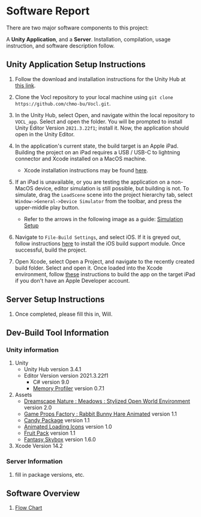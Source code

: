 # Software Report

There are two major software components to this project: 

A **Unity Application**, and a **Server**. Installation, compilation, usage instruction, and software description follow.

## Unity Application Setup Instructions

1. Follow the download and installation instructions for the Unity Hub at [this link](https://unity.com/download). 

2. Clone the Vocl repository to your local machine using 
 `git clone https://github.com/chmo-bu/Vocl.git`.

3. In the Unity Hub, select Open, and navigate within the local repository to `VOCL_app`. Select and open the folder. You will be prompted to install Unity Editor Version `2021.3.22f1`; install it. Now, the application should open in the Unity Editor.

4. In the application's current state, the build target is an Apple iPad. Building the project on an iPad requires a USB / USB-C to lightning connector and Xcode installed on a MacOS machine.
    - Xcode installation instructions may be found [here](https://developer.apple.com/xcode/). 
5. If an iPad is unavailable, or you are testing the application on a non-MacOS device, editor simulation is still possible, but building is not. To simulate, drag the `LoadScene` scene into the project hierarchy tab, select `Window->General->Device Simulator` from the toolbar, and press the upper-middle play button.
    - Refer to the arrows in the following image as a guide: [Simulation Setup](/MDattachments/unityguide.png)
6. Navigate to `File-Build Settings`, and select iOS. If it is greyed out, follow instructions [here](https://docs.unity3d.com/Manual/ios-environment-setup.html) to install the iOS build support module. Once successful, build the project.
7. Open Xcode, select Open a Project, and navigate to the recently created build folder. Select and open it. Once loaded into the Xcode environment, follow [these](https://steemit.com/xcode/@ktsteemit/xcode-free-provisioning) instructions to build the app on the target iPad if you don't have an Apple Developer account.

## Server Setup Instructions

1. Once completed, please fill this in, Will.

## Dev-Build Tool Information

### Unity information
1. Unity 
    - Unity Hub version 3.4.1
    - Editor Version version 2021.3.22f1
         - C# version 9.0
         - [Memory Profiler](https://docs.unity3d.com/Packages/com.unity.memoryprofiler@0.7/manual/index.html) version 0.7.1  
2. Assets
    - [Dreamscape Nature : Meadows : Stylized Open World Environment](https://assetstore.unity.com/packages/3d/environments/fantasy/dreamscape-nature-meadows-stylized-open-world-environment-186894) version 2.0
    - [Game Props Factory : Rabbit Bunny Hare Animated](https://assetstore.unity.com/packages/3d/characters/animals/rabbit-bunny-hare-animated-180544#reviews) version 1.1
    - [Candy Package](https://assetstore.unity.com/packages/3d/props/food/candy-package-143935) version 1.1
    - [Animated Loading Icons](https://assetstore.unity.com/packages/2d/gui/icons/animated-loading-icons-47844) version 1.0
    - [Fruit Pack](https://assetstore.unity.com/packages/3d/props/food/fruit-pack-80254) version 1.1
    - [Fantasy Skybox](https://assetstore.unity.com/packages/2d/textures-materials/sky/fantasy-skybox-18216) version 1.6.0
3. Xcode Version 14.2 

### Server Information
1. fill in package versions, etc.

## Software Overview
1. [Flow Chart](/MDattachments/flowchart.png)



    





